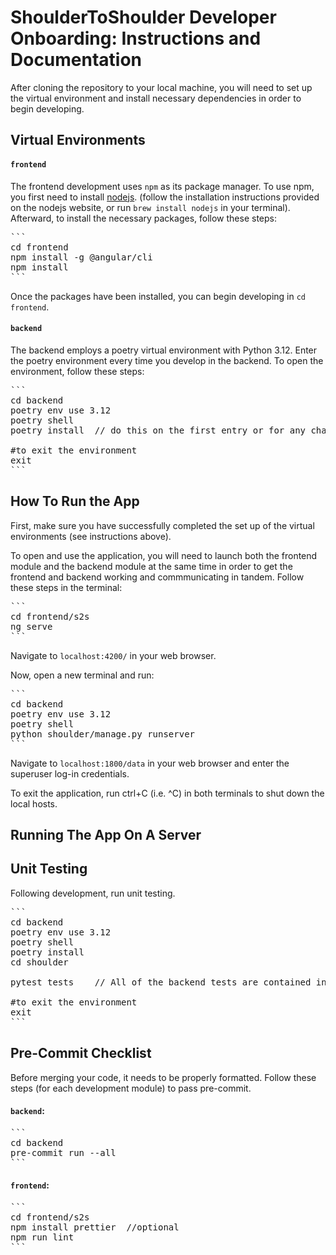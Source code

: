 # ShoulderToShoulder Developer Onboarding: Instructions and Documentation

After cloning the repository to your local machine, you will need to set up the virtual environment and install necessary dependencies in order to begin developing. 

## Virtual Environments

#### `frontend`

The frontend development uses `npm` as its package manager. To use npm, you first need to install [nodejs](https://nodejs.org/en). (follow the installation instructions provided on the nodejs website, or run `brew install nodejs` in your terminal). Afterward, to install the necessary packages, follow these steps:

<pre>
```
cd frontend
npm install -g @angular/cli
npm install
```
</pre>

Once the packages have been installed, you can begin developing in `cd frontend`. 

#### `backend`

The backend employs a poetry virtual environment with Python 3.12. Enter the poetry environment every time you develop in the backend. To open the environment, follow these steps:
 
<pre>
```
cd backend
poetry env use 3.12
poetry shell
poetry install  // do this on the first entry or for any changes to the packages

#to exit the environment
exit
```
</pre>


## How To Run the App

First, make sure you have successfully completed the set up of the virtual environments (see instructions above).

To open and use the application, you will need to launch both the frontend module and the backend module at the same time in order to get the frontend and backend working and commmunicating in tandem. Follow these steps in the terminal:

<pre>
```
cd frontend/s2s
ng serve
```
</pre>

Navigate to `localhost:4200/` in your web browser. 

Now, open a new terminal and run:

<pre>
```
cd backend
poetry env use 3.12
poetry shell
python shoulder/manage.py runserver
```
</pre>

Navigate to `localhost:1800/data` in your web browser and enter the superuser log-in credentials.

To exit the application, run ctrl+C (i.e. ^C) in both terminals to shut down the local hosts.

## Running The App On A Server

<!-- TBD -->

## Unit Testing

Following development, run unit testing. 
 
<pre>
```
cd backend
poetry env use 3.12
poetry shell
poetry install
cd shoulder

pytest tests    // All of the backend tests are contained in this directory.

#to exit the environment
exit
```
</pre>


## Pre-Commit Checklist

Before merging your code, it needs to be properly formatted. Follow these steps (for each development module) to pass pre-commit.

#### `backend`: 

<pre>
```
cd backend
pre-commit run --all
```
</pre>

#### `frontend`: 

<pre>
```
cd frontend/s2s
npm install prettier  //optional
npm run lint
```
</pre>
